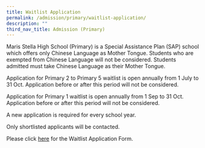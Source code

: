 ```yaml
---
title: Waitlist Application
permalink: /admission/primary/waitlist-application/
description: ""
third_nav_title: Admission (Primary)
---
```

Maris Stella High School (Primary) is a Special Assistance Plan (SAP) school which offers only Chinese Language as Mother Tongue. Students who are exempted from Chinese Language will not be considered. Students admitted must take Chinese Language as their Mother Tongue.   
  
Application for Primary 2 to Primary 5 waitlist is open annually from 1 July to 31 Oct. Application before or after this period will not be considered.    
  
Application for Primary 1 waitlist is open annually from 1 Sep to 31 Oct. Application before or after this period will not be considered.    
  
A new application is required for every school year.     
  
Only shortlisted applicants will be contacted.    
  
Please click [here](https://form.gov.sg/63eb31e001bf9600128fb06f) for the Waitlist Application Form.